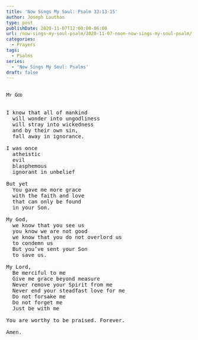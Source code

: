 ```yaml
---
title: 'Now Sings My Soul: Psalm 33:13-15'
author: Joseph Louthan
type: post
publishDate: 2020-11-07T12:00:00-06:00
url: /now-sings-my-soul-psalm/2020-11-07-noon-now-sings-my-soul-psalm/
categories:
  - Prayers
tags:
  - Psalms
series:
  - 'Now Sings My Soul: Psalms'
draft: false
---
```

<pre>
<div style="font-variant: small-caps;">
My God
</div>
&nbsp;
I know that all of mankind
  will wonder into ungodliness 
  will stray into wickedness
  and by their own sin,
  fall away in ignorance. 
  
I was once
  atheistic
  evil
  blasphemous
  ignorant in unbelief
  
But yet
  You gave me more grace
  with the faith and love
  that can only be found 
  in your Son.
  
My God,
  we know that you see us
  you know we are not good
  we know that you do not overlord us
  to condemn us
  But you’ve sent your Son
  to save us.
  
My Lord,
  Be merciful to me
  Give me grace beyond measure
  Never remove your Spirit from me 
  Never end your steadfast love for me
  Do not forsake me
  Do not forget me
  Just be with me
  
You are worthy to be praised. Forever.

Amen. 
</pre>
